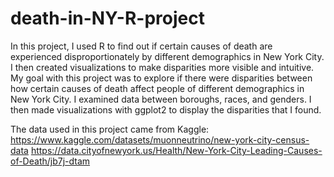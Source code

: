 # death-in-NY-R-project
In this project, I used R to find out if certain causes of death are experienced disproportionately by different demographics in New York City. I then created visualizations to make disparities more visible and intuitive.
My goal with this project was to explore if there were disparities between how certain causes of death affect people of different demographics in New York City. I examined data between boroughs, races, and genders. I then made visualizations with ggplot2 to display the disparities that I found.

The data used in this project came from Kaggle:
https://www.kaggle.com/datasets/muonneutrino/new-york-city-census-data
https://data.cityofnewyork.us/Health/New-York-City-Leading-Causes-of-Death/jb7j-dtam

